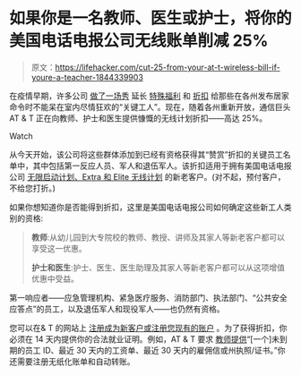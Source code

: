 # 如果你是一名教师、医生或护士，将你的美国电话电报公司无线账单削减 25%

> 原文：<https://lifehacker.com/cut-25-from-your-at-t-wireless-bill-if-youre-a-teacher-1844339903>

在疫情早期，许多公司 [做了一场秀](https://lifehacker.com/first-responders-can-get-their-google-pixels-repaired-f-1843184644) 延长 [特殊福利](https://lifehacker.com/how-to-get-free-t-mobile-service-if-youre-a-first-respo-1843590856) 和 [折扣](https://lifehacker.com/how-to-get-free-t-mobile-service-if-youre-a-first-respo-1843590856) 给那些在各州发布居家命令时不能呆在室内尽情狂欢的“关键工人”。现在，随着各州重新开放，通信巨头 AT & T 正在向教师、护士和医生提供慷慨的无线计划折扣——高达 25%。

Watch

从今天开始，该公司将这些群体添加到已经有资格获得其“赞赏”折扣的关键员工名单中，其中包括第一反应人员、军人和退伍军人。该折扣适用于拥有美国电话电报公司 [无限启动计划、Extra 和 Elite 无线计划](https://www.att.com/offers/discount-program/first-responders/) 的新老客户。(对不起，预付客户，不给您打折。)

如果你想知道你是否能得到折扣，这里是美国电话电报公司如何确定这些新工人类别的资格:

> **教师**:从幼儿园到大专院校的教师、教授、讲师及其家人等新老客户都可以享受这一优惠。
> 
> **护士和医生**:护士、医生、医生助理及其家人等新老客户都可以从这项增值优惠中受益。

第一响应者——应急管理机构、紧急医疗服务、消防部门、执法部门、“公共安全应答点”的员工，以及退伍军人和现役军人——也仍然有资格。

您可以在& T 的网站上 [注册成为新客户或注册您现有的账户](https://www.att.com/offers/discount-program/appreciation/) 。为了获得折扣，你必须在 14 天内提供你的合法就业证明。例如，AT & T 要求 [教师提供](https://www.att.com/signatureprog/?rfid=NeWK1GdKU5UGEUFuCVAL4Aoxoe+f0Vr5PjjlrHVfX4EqCZTwqUT5mXXDDo/3tVAD&retrieveCart=true)“[一个]未到期的员工 ID、最近 30 天内的工资单、最近 30 天内的雇佣信或州执照/证书。”你还需要注册无纸化账单和自动转账。